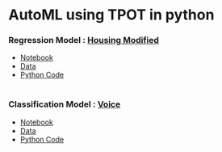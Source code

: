 # AutoML using TPOT in python

### Regression Model : [Housing Modified](https://github.com/20b2122/AutoML-using-TPOT-in-python/tree/main/Housing%20Modified)
* [Notebook](https://github.com/20b2122/AutoML-using-TPOT-in-python/blob/main/Housing%20Modified/Hoousing_Modified.ipynb) <br/>
* [Data](https://github.com/20b2122/AutoML-using-TPOT-in-python/blob/main/Housing%20Modified/Housing_Modified.csv) <br/>
* [Python Code](https://github.com/20b2122/AutoML-using-TPOT-in-python/blob/main/Housing%20Modified/TPOT_Housing_Modified.py) <br/><br/>

### Classification Model : [Voice](https://github.com/20b2122/AutoML-using-TPOT-in-python/tree/main/Voice)
* [Notebook](https://github.com/20b2122/AutoML-using-TPOT-in-python/blob/main/Voice/Voice.ipynb) <br/>
* [Data](https://github.com/20b2122/AutoML-using-TPOT-in-python/blob/main/Voice/voice.csv) <br/>
* [Python Code](https://github.com/20b2122/AutoML-using-TPOT-in-python/blob/main/Voice/TPOT_voice.py) <br/>
